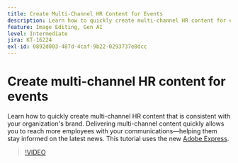 ```yaml
---
title: Create Multi-Channel HR Content for Events
description: Learn how to quickly create multi-channel HR content for events
feature: Image Editing, Gen AI
level: Intermediate
jira: KT-16224
exl-id: 0892d003-487d-4caf-9b22-0293737e8dcc
---
```

# Create multi-channel HR content for events

Learn how to quickly create multi-channel HR content that is consistent with your organization's brand. Delivering multi-channel content quickly allows you to reach more employees with your communications—helping them stay informed on the latest news. This tutorial uses the new [Adobe Express](https://www.adobe.com/express/).

>[!VIDEO](https://video.tv.adobe.com/v/3434597?quality=12&learn=on&hidetitle=true)

